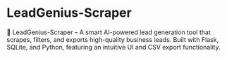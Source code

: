 # LeadGenius-Scraper
🚀 LeadGenius-Scraper – A smart AI-powered lead generation tool that scrapes, filters, and exports high-quality business leads. Built with Flask, SQLite, and Python, featuring an intuitive UI and CSV export functionality.
